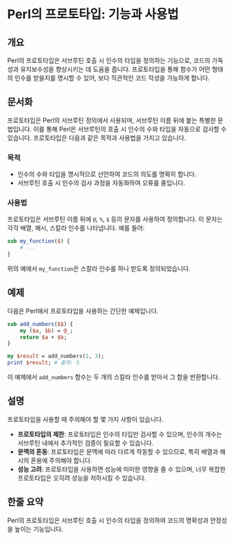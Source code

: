 <!--
Meta Description: # Perl의 프로토타입: 기능과 사용법 ## 개요 Perl의 프로토타입은 서브루틴 호출 시 인수의 타입을 정의하는 기능으로, 코드의 가독성과 유지보수성을 향상시키는 데 도움을 줍니다. 프로토타입을 통해 함수가 어떤 형태의 인수를 받을지를 명시할 수 있어, 보다 직관적...
Meta Keywords: 프로토타입은, 서브루틴, 인수의, 있습니다, perl의
-->

# Perl의 프로토타입: 기능과 사용법

## 개요
Perl의 프로토타입은 서브루틴 호출 시 인수의 타입을 정의하는 기능으로, 코드의 가독성과 유지보수성을 향상시키는 데 도움을 줍니다. 프로토타입을 통해 함수가 어떤 형태의 인수를 받을지를 명시할 수 있어, 보다 직관적인 코드 작성을 가능하게 합니다.

## 문서화
프로토타입은 Perl의 서브루틴 정의에서 사용되며, 서브루틴 이름 뒤에 붙는 특별한 문법입니다. 이를 통해 Perl은 서브루틴의 호출 시 인수의 수와 타입을 자동으로 검사할 수 있습니다. 프로토타입은 다음과 같은 목적과 사용법을 가지고 있습니다.

### 목적
- 인수의 수와 타입을 명시적으로 선언하여 코드의 의도를 명확히 합니다.
- 서브루틴 호출 시 인수의 검사 과정을 자동화하여 오류를 줄입니다.
  
### 사용법
프로토타입은 서브루틴 이름 뒤에 `@`, `%`, `$` 등의 문자를 사용하여 정의합니다. 이 문자는 각각 배열, 해시, 스칼라 인수를 나타냅니다. 예를 들어:

```perl
sub my_function($) {
    # ...
}
```

위의 예에서 `my_function`은 스칼라 인수를 하나 받도록 정의되었습니다.

## 예제
다음은 Perl에서 프로토타입을 사용하는 간단한 예제입니다.

```perl
sub add_numbers($$) {
    my ($a, $b) = @_;
    return $a + $b;
}

my $result = add_numbers(2, 3);
print $result; # 출력: 5
```

이 예제에서 `add_numbers` 함수는 두 개의 스칼라 인수를 받아서 그 합을 반환합니다.

## 설명
프로토타입을 사용할 때 주의해야 할 몇 가지 사항이 있습니다.

- **프로토타입의 제한**: 프로토타입은 인수의 타입만 검사할 수 있으며, 인수의 개수는 서브루틴 내에서 추가적인 검증이 필요할 수 있습니다.
- **문맥의 혼동**: 프로토타입은 문맥에 따라 다르게 작동할 수 있으므로, 특히 배열과 해시의 혼용에 주의해야 합니다.
- **성능 고려**: 프로토타입을 사용하면 성능에 미미한 영향을 줄 수 있으며, 너무 복잡한 프로토타입은 오히려 성능을 저하시킬 수 있습니다.

## 한줄 요약
Perl의 프로토타입은 서브루틴 호출 시 인수의 타입을 정의하여 코드의 명확성과 안정성을 높이는 기능입니다.